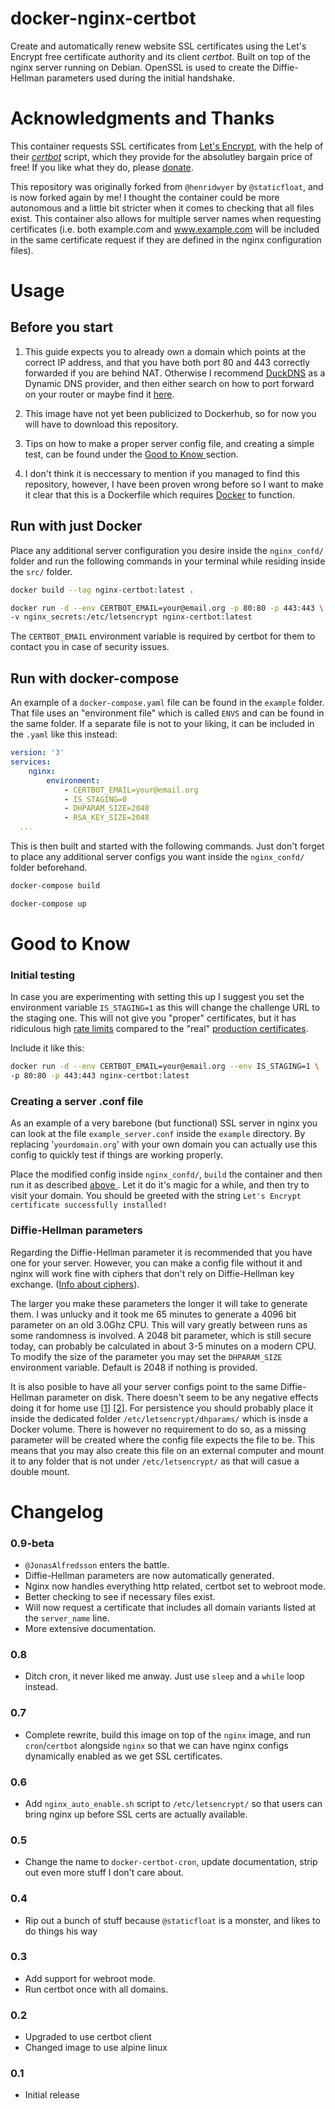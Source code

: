 # docker-nginx-certbot
Create and automatically renew website SSL certificates using the Let's Encrypt
free certificate authority and its client *certbot*. Built on top of the nginx
server running on Debian. OpenSSL is used to create the Diffie-Hellman
parameters used during the initial handshake.

# Acknowledgments and Thanks

This container requests SSL certificates from
[Let's Encrypt](https://letsencrypt.org/), with the help of their
[*certbot*](https://github.com/certbot/certbot) script, which they provide for
the absolutley bargain price of free!
If you like what they do, please [donate](https://letsencrypt.org/donate/).


This repository was originally forked from `@henridwyer` by `@staticfloat`,
and is now forked again by me! I thought the container could be more autonomous
and a little bit stricter when it comes to checking that all files exist. This
container also allows for multiple server names when requesting certificates
(i.e. both example.com and www.example.com will be included in the same
certificate request if they are defined in the nginx configuration files).


# Usage

## Before you start
1. This guide expects you to already own a domain which points at the correct
   IP address, and that you have both port 80 and 443 correctly forwarded if
   you are behind NAT.
   Otherwise I recommend [DuckDNS](https://www.duckdns.org/) as a Dynamic DNS
   provider, and then either search on how to port forward on your router or
   maybe find it [here](https://portforward.com/router.htm).

2. This image have not yet been publicized to Dockerhub, so for now you will
   have to download this repository.

3. Tips on how to make a proper server config file, and creating a simple test,
   can be found under the [Good to Know
   ](https://github.com/JonasAlfredsson/docker-nginx-certbot/#good-to-know)
   section.

4. I don't think it is neccessary to mention if you managed to find this
   repository, however, I have been proven wrong before so I want to make it
   clear that this is a Dockerfile which requires
   [Docker](https://www.docker.com/) to function.


## Run with just Docker
Place any additional server configuration you desire inside the `nginx_confd/`
folder and run the following commands in your terminal while residing inside
the `src/` folder.
```bash
docker build --tag nginx-certbot:latest .
```
```bash
docker run -d --env CERTBOT_EMAIL=your@email.org -p 80:80 -p 443:443 \
-v nginx_secrets:/etc/letsencrypt nginx-certbot:latest
```
The `CERTBOT_EMAIL` environment variable is required by certbot for them to
contact you in case of security issues.


## Run with docker-compose

An example of a `docker-compose.yaml` file can be found in the `example` folder.
That file uses an "environment file" which is called `ENVS` and can be found in
the same folder. If a separate file is not to your liking, it can be included
in the `.yaml` like this instead:
```yaml
version: '3'
services:
    nginx:
        environment:
            - CERTBOT_EMAIL=your@email.org
            - IS_STAGING=0
            - DHPARAM_SIZE=2048
            - RSA_KEY_SIZE=2048
  ...
```

This is then built and started with the following commands. Just don't forget to
place any additional server configs you want inside the `nginx_confd/` folder
beforehand.

```bash
docker-compose build
```
```bash
docker-compose up
```

# Good to Know

### Initial testing
In case you are experimenting with setting this up I suggest you set the
environment variable `IS_STAGING=1` as this will change the challenge URL to
the staging one. This will not give you "proper" certificates, but it has
ridiculous high
[rate limits](https://letsencrypt.org/docs/staging-environment/) compared to
the "real" [production certificates](https://letsencrypt.org/docs/rate-limits/).

Include it like this:
```bash
docker run -d --env CERTBOT_EMAIL=your@email.org --env IS_STAGING=1 \
-p 80:80 -p 443:443 nginx-certbot:latest
```

### Creating a server .conf file

As an example of a very barebone (but functional) SSL server in nginx you can
look at the file `example_server.conf` inside the `example` directory. By
replacing '`yourdomain.org`' with your own domain you can actually use this
config to quickly test if things are working properly.

Place the modified config inside `nginx_confd/`, `build` the container and then
run it as described [above
](https://github.com/JonasAlfredsson/docker-nginx-certbot/#usage). Let it do
it's magic for a while, and then try to visit your domain. You should be greeted
with the string `Let's Encrypt certificate successfully installed!`


### Diffie-Hellman parameters

Regarding the Diffie-Hellman parameter it is recommended that you have one for
your server. However, you can make a config file without it and nginx will work
fine with ciphers that don't rely on Diffie-Hellman key exchange.
([Info about
ciphers](https://raymii.org/s/tutorials/Strong_SSL_Security_On_nginx.html)).

The larger you make these parameters the longer it will take to generate them.
I was unlucky and it took me 65 minutes to generate a 4096 bit parameter on an
old 3.0Ghz CPU. This will vary greatly between runs as some randomness is
involved. A 2048 bit parameter, which is still secure today, can probably be
calculated in about 3-5 minutes on a modern CPU. To modify the size of the
parameter you may set the `DHPARAM_SIZE` environment variable. Default is 2048
if nothing is provided.

It is also posible to have all your server configs point to the same
Diffie-Hellman parameter on disk. There doesn't seem to be any negative effects
doing it for home use
[[1](https://security.stackexchange.com/questions/70831/does-dh-parameter-file-need-to-be-unique-per-private-key)]
[[2](https://security.stackexchange.com/questions/94390/whats-the-purpose-of-dh-parameters)].
For persistence you should probably place it inside the dedicated
folder `/etc/letsencrypt/dhparams/` which is insde a Docker volume. There is
however no requirement to do so, as a missing parameter will be created where
the config file expects the file to be. This means that you may also create this
file on an external computer and mount it to any folder that is not under
`/etc/letsencrypt/` as that will casue a double mount.

# Changelog

### 0.9-beta
- `@JonasAlfredsson` enters the battle.
- Diffie-Hellman parameters are now automatically generated.
- Nginx now handles everything http related, certbot set to webroot mode.
- Better checking to see if necessary files exist.
- Will now request a certificate that includes all domain variants listed
  at the `server_name` line.
- More extensive documentation.

### 0.8
- Ditch cron, it never liked me anway.  Just use `sleep` and a `while`
  loop instead.

### 0.7
- Complete rewrite, build this image on top of the `nginx` image, and run
  `cron`/`certbot` alongside `nginx` so that we can have nginx configs
  dynamically enabled as we get SSL certificates.

### 0.6
- Add `nginx_auto_enable.sh` script to `/etc/letsencrypt/` so that users can
  bring nginx up before SSL certs are actually available.

### 0.5
- Change the name to `docker-certbot-cron`, update documentation, strip out
  even more stuff I don't care about.

### 0.4
- Rip out a bunch of stuff because `@staticfloat` is a monster, and likes to
  do things his way

### 0.3
- Add support for webroot mode.
- Run certbot once with all domains.

### 0.2
- Upgraded to use certbot client
- Changed image to use alpine linux

### 0.1
- Initial release
